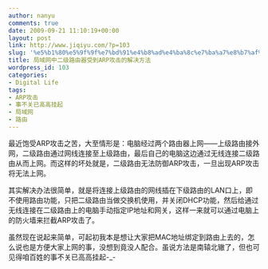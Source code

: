 ```yaml
---
author: nanyu
comments: true
date: 2009-09-21 11:10:19+00:00
layout: post
link: http://www.jiqiyu.com/?p=103
slug: '%e5%b1%80%e5%9f%9f%e7%bd%91%e4%b8%ad%e4%ba%8c%e7%ba%a7%e8%b7%af%e7%94%b1%e5%99%a8%e5%8f%97%e5%88%b0arp%e6%94%bb%e5%87%bb%e7%9a%84%e8%a7%a3%e5%86%b3%e6%96%b9%e6%b3%95'
title: 局域网中二级路由器受到ARP攻击的解决方法
wordpress_id: 103
categories:
- Digital Life
tags:
- ARP攻击
- 事不关已高高挂起
- 局域网
- 路由
---
```


最近饱受ARP攻击之苦，大至情形是：电脑经过两个路由器上网——上级路由接外网，二级路由通过网线连接至上级路由，最后自己的电脑这边通过无线连接二级路由从而上网。而这样的坏处就是，二级路由无法防御ARP攻击，一旦出现ARP攻击将无法上网。

其实解决办法很简单，就是将连接上级路由的网线插在下级路由的LAN口上，即不使用路由功能，只把二级路由当做交换机使用，并关闭DHCP功能，然后给通过无线连接在二级路由上的电脑手动指定IP地址和网关，这样一来就可以通过电脑上的防火墙来拦截ARP攻击了。

虽然现在说起来简单，可起初我本是想让大家把MAC地址绑定到路由上去的，怎么说也是方便大家上网的事，没想到竟没人配合。虽说方法是南辕北辙了，但也可见得咱百姓的事不关已高高挂起-_-

